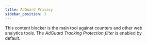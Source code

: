```yaml
---
title: AdGuard Privacy
sidebar_position: 3
---
```


This content blocker is the main tool against counters and other web analytics tools. The *AdGuard Tracking Protection filter* is enabled by default.
